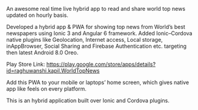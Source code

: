 An awesome real time live hybrid app to read and share world top news updated on hourly basis. 

Developed a hybrid app & PWA for showing top news from World’s best newspapers using Ionic 3 and Angular 6 framework. Added Ionic–Cordova native plugins like Geolocation, Internet access, Local storage, inAppBrowser, Social Sharing and Firebase Authentication etc. targeting then latest Android 8.0 Oreo. 

Play Store Link: https://play.google.com/store/apps/details?id=raghuwanshi.kapil.WorldTopNews 

Add this PWA to your mobile or laptops’ home screen, which gives native app like feels on every platform. 

This is an hybrid application built over Ionic and Cordova plugins.
